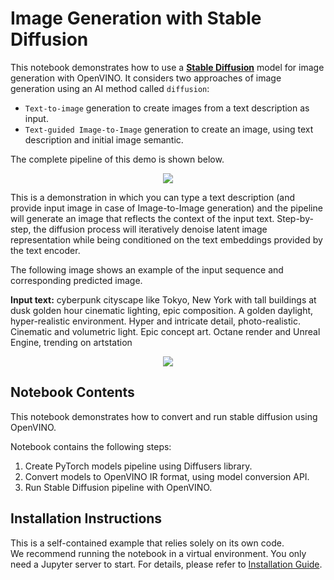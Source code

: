 # Image Generation with Stable Diffusion

This notebook demonstrates how to use a **[Stable Diffusion](https://huggingface.co/CompVis/stable-diffusion)** model for image generation with OpenVINO.
It considers two approaches of image generation using an AI method called `diffusion`:

* `Text-to-image` generation to create images from a text description as input.
* `Text-guided Image-to-Image` generation to create an image, using text description and initial image semantic.

The complete pipeline of this demo is shown below.

<p align="center">
    <img src="https://user-images.githubusercontent.com/29454499/260981188-c112dd0a-5752-4515-adca-8b09bea5d14a.png"/>
</p>


This is a demonstration in which you can type a text description (and provide input image in case of Image-to-Image generation) and the pipeline will generate an image that reflects the context of the input text.
Step-by-step, the diffusion process will iteratively denoise latent image representation while being conditioned on the text embeddings provided by the text encoder.

The following image shows an example of the input sequence and corresponding predicted image.

**Input text:** cyberpunk cityscape like Tokyo, New York with tall buildings at dusk golden hour cinematic lighting, epic composition. A golden daylight, hyper-realistic environment. Hyper and intricate detail, photo-realistic. Cinematic and volumetric light. Epic concept art. Octane render and Unreal Engine, trending on artstation

<p align="center">
    <img src="https://user-images.githubusercontent.com/29454499/216524089-ed671fc7-a78b-42bf-aa96-9f7c791a9419.png"/>
</p>

## Notebook Contents

This notebook demonstrates how to convert and run stable diffusion using OpenVINO.

Notebook contains the following steps:
1. Create PyTorch models pipeline using Diffusers library.
2. Convert models to OpenVINO IR format, using model conversion API.
3. Run Stable Diffusion pipeline with OpenVINO.

## Installation Instructions

This is a self-contained example that relies solely on its own code.</br>
We recommend running the notebook in a virtual environment. You only need a Jupyter server to start.
For details, please refer to [Installation Guide](../../README.md).
